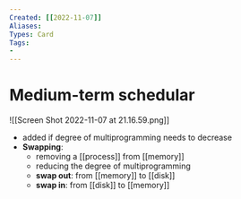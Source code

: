 ```yaml
---
Created: [[2022-11-07]]
Aliases: 
Types: Card
Tags: 
- 
---
```

# Medium-term schedular
![[Screen Shot 2022-11-07 at 21.16.59.png]]
- added if degree of multiprogramming needs to decrease
- **Swapping**: 
	- removing a [[process]] from [[memory]]
	- reducing the degree of multiprogramming
	- **swap out**: from [[memory]] to [[disk]]
	- **swap in**: from [[disk]] to [[memory]]